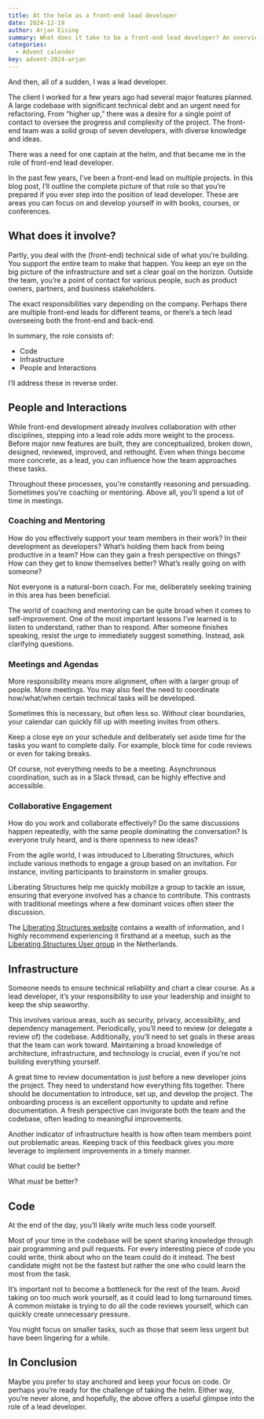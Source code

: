```yaml
---
title: At the helm as a front-end lead developer
date: 2024-12-19
author: Arjan Eising
summary: What does it take to be a front-end lead developer? An overview, personal experiences, tips, and tricks.
categories:
  - Advent calender
key: advent-2024-arjan
---
```


And then, all of a sudden, I was a lead developer.

The client I worked for a few years ago had several major features planned. A large codebase with significant technical debt and an urgent need for refactoring. From “higher up,” there was a desire for a single point of contact to oversee the progress and complexity of the project. The front-end team was a solid group of seven developers, with diverse knowledge and ideas.

There was a need for one captain at the helm, and that became me in the role of front-end lead developer.

In the past few years, I’ve been a front-end lead on multiple projects. In this blog post, I’ll outline the complete picture of that role so that you’re prepared if you ever step into the position of lead developer. These are areas you can focus on and develop yourself in with books, courses, or conferences.

## What does it involve?

Partly, you deal with the (front-end) technical side of what you’re building. You support the entire team to make that happen. You keep an eye on the big picture of the infrastructure and set a clear goal on the horizon. Outside the team, you’re a point of contact for various people, such as product owners, partners, and business stakeholders.

The exact responsibilities vary depending on the company. Perhaps there are multiple front-end leads for different teams, or there’s a tech lead overseeing both the front-end and back-end.

In summary, the role consists of:

- Code
- Infrastructure
- People and Interactions

I’ll address these in reverse order.

## People and Interactions

While front-end development already involves collaboration with other disciplines, stepping into a lead role adds more weight to the process. Before major new features are built, they are conceptualized, broken down, designed, reviewed, improved, and rethought. Even when things become more concrete, as a lead, you can influence how the team approaches these tasks.

Throughout these processes, you're constantly reasoning and persuading. Sometimes you're coaching or mentoring. Above all, you’ll spend a lot of time in meetings.

### Coaching and Mentoring

How do you effectively support your team members in their work? In their development as developers? What’s holding them back from being productive in a team? How can they gain a fresh perspective on things? How can they get to know themselves better? What’s really going on with someone?

Not everyone is a natural-born coach. For me, deliberately seeking training in this area has been beneficial.

The world of coaching and mentoring can be quite broad when it comes to self-improvement. One of the most important lessons I’ve learned is to listen to understand, rather than to respond. After someone finishes speaking, resist the urge to immediately suggest something. Instead, ask clarifying questions.

### Meetings and Agendas

More responsibility means more alignment, often with a larger group of people. More meetings. You may also feel the need to coordinate how/what/when certain technical tasks will be developed.

Sometimes this is necessary, but often less so. Without clear boundaries, your calendar can quickly fill up with meeting invites from others.

Keep a close eye on your schedule and deliberately set aside time for the tasks you want to complete daily. For example, block time for code reviews or even for taking breaks.

Of course, not everything needs to be a meeting. Asynchronous coordination, such as in a Slack thread, can be highly effective and accessible.

### Collaborative Engagement

How do you work and collaborate effectively? Do the same discussions happen repeatedly, with the same people dominating the conversation? Is everyone truly heard, and is there openness to new ideas?

From the agile world, I was introduced to Liberating Structures, which include various methods to engage a group based on an invitation. For instance, inviting participants to brainstorm in smaller groups.

Liberating Structures help me quickly mobilize a group to tackle an issue, ensuring that everyone involved has a chance to contribute. This contrasts with traditional meetings where a few dominant voices often steer the discussion.

The [Liberating Structures website](<(https://www.liberatingstructures.com/)>) contains a wealth of information, and I highly recommend experiencing it firsthand at a meetup, such as the [Liberating Structures User group](https://www.meetup.com/liberatingstructures/) in the Netherlands.

## Infrastructure

Someone needs to ensure technical reliability and chart a clear course. As a lead developer, it’s your responsibility to use your leadership and insight to keep the ship seaworthy.

This involves various areas, such as security, privacy, accessibility, and dependency management. Periodically, you’ll need to review (or delegate a review of) the codebase. Additionally, you’ll need to set goals in these areas that the team can work toward. Maintaining a broad knowledge of architecture, infrastructure, and technology is crucial, even if you’re not building everything yourself.

A great time to review documentation is just before a new developer joins the project. They need to understand how everything fits together. There should be documentation to introduce, set up, and develop the project. The onboarding process is an excellent opportunity to update and refine documentation. A fresh perspective can invigorate both the team and the codebase, often leading to meaningful improvements.

Another indicator of infrastructure health is how often team members point out problematic areas. Keeping track of this feedback gives you more leverage to implement improvements in a timely manner.

What could be better?

What _must_ be better?

## Code

At the end of the day, you’ll likely write much less code yourself.

Most of your time in the codebase will be spent sharing knowledge through pair programming and pull requests. For every interesting piece of code you could write, think about who on the team could do it instead. The best candidate might not be the fastest but rather the one who could learn the most from the task.

It’s important not to become a bottleneck for the rest of the team. Avoid taking on too much work yourself, as it could lead to long turnaround times. A common mistake is trying to do all the code reviews yourself, which can quickly create unnecessary pressure.

You might focus on smaller tasks, such as those that seem less urgent but have been lingering for a while.

## In Conclusion

Maybe you prefer to stay anchored and keep your focus on code. Or perhaps you’re ready for the challenge of taking the helm. Either way, you’re never alone, and hopefully, the above offers a useful glimpse into the role of a lead developer.
